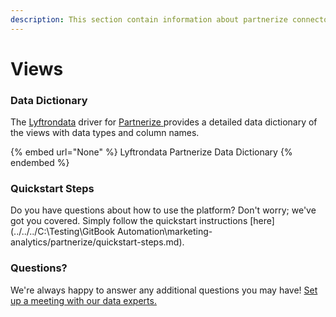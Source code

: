 ```yaml
---
description: This section contain information about partnerize connector views information
---
```


# Views

### Data Dictionary

The [Lyftrondata](https://www.lyftrondata.com/) driver for [Partnerize](https://www.lyftrondata.com/integration/marketing-analytics/partnerize//)[ ](https://www.lyftrondata.com/integration/partnerize/)provides a detailed data dictionary of the views with data types and column names.

{% embed url="None" %}
Lyftrondata Partnerize Data Dictionary
{% endembed %}

### Quickstart Steps

Do you have questions about how to use the platform? Don't worry; we've got you covered. Simply follow the quickstart instructions [here](../../../C:\Testing\GitBook Automation\marketing-analytics/partnerize/quickstart-steps.md).

### Questions? <a href="#questions" id="questions"></a>

We're always happy to answer any additional questions you may have! [Set up a meeting with our data experts.](https://www.lyftrondata.com/book-a-meeting/)


